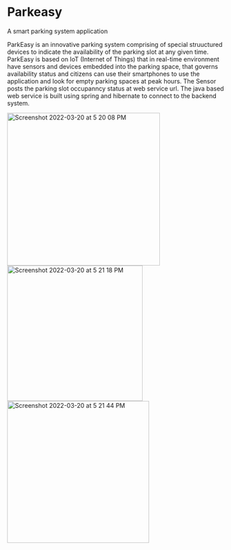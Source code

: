 # Parkeasy
A smart parking system application


ParkEasy is an innovative parking system comprising of special struuctured devices to indicate the availability of the parking slot at any given time. 
ParkEasy is based on IoT (Internet of Things) that in real-time environment have sensors and devices embedded into the parking space, that governs availability status and citizens can use their smartphones to use the application and look for empty parking spaces at peak hours. 
The Sensor posts the parking slot occupanncy status at web service url. The java based web service is built using spring and hibernate to connect to the backend system. 




<img width="354" alt="Screenshot 2022-03-20 at 5 20 08 PM" src="https://user-images.githubusercontent.com/31366475/159160836-612d32fa-ca0b-4910-9361-f41937be5f0c.png"> <img width="314" alt="Screenshot 2022-03-20 at 5 21 18 PM" src="https://user-images.githubusercontent.com/31366475/159160910-405942e2-e3b0-46be-b1b0-124b76501404.png"> <img width="329" alt="Screenshot 2022-03-20 at 5 21 44 PM" src="https://user-images.githubusercontent.com/31366475/159160925-032a2210-2e23-4cfd-a2cc-1a507b15b676.png">
